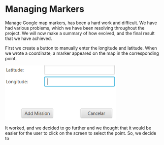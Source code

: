 # Managing Markers

Manage Google map markers, has been a hard work and difficult. We have had various problems, which we have been resolving throughout the project. We will now make a summary of how evolved, and the final result that we have achieved.

First we create a button to manually enter the longitude and latitude.  When we wrote a coordinate,  a marker appeared on the map in the corresponding point.

![](/assets/LocationAndLongitude.png)



It worked, and we decided to go further and we thought that it would be easier for the user to click on the screen to select the point. So, we decide to 

